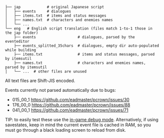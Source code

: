 

```
├── jap            # original Japanese script
│   ├── events     # dialogues
│   ├── items.txt  # items and status messages
│   ├── names.txt  # characters and enemies names
│   └── ...
└── eng   # English script translation (files match 1-to-1 those in the jap folder)
    ├── events                   # dialogues, parsed by the eventeditor
    ├── events_splitted_35chars  # dialogues, empty dir auto-populated while building
    ├── items.txt                # items and status messages, parsed by itemsutil
    ├── names.txt                # characters and enemies names, parsed by itemsutil
│   └── ...  # other files are unused
```

All text files are Shift-JIS encoded.

Events currently not parsed automatically due to bugs:
 
 - 015_00_1  https://github.com/eadmaster/pcrown/issues/30
 - 176_00_0  https://github.com/eadmaster/pcrown/issues/88
 - 041_00_1  https://github.com/eadmaster/pcrown/issues/71

TIP: to easily test these use the [in-game debug mode](https://github.com/eadmaster/pcrown/wiki/Extras#cheats). Alternatively, if using savestates, keep in mind the current event file is cached in RAM, so you must go through a black loading screen to reload from disk.
